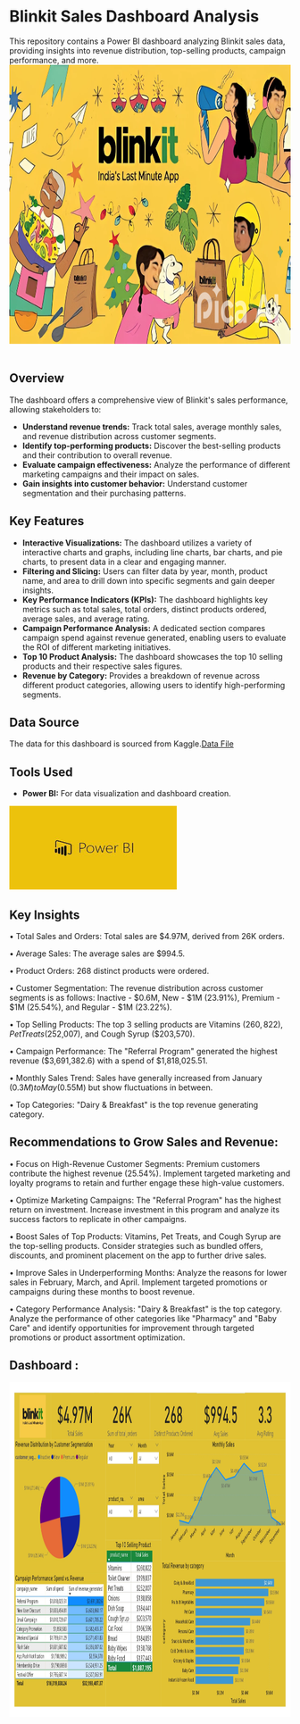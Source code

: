 
# Blinkit Sales Dashboard Analysis

This repository contains a Power BI dashboard analyzing Blinkit sales data, providing insights into revenue distribution, top-selling products, campaign performance, and more.
<img src="Images/blinkit_img.png" width="2000" height="500"/>&nbsp;

## Overview

The dashboard offers a comprehensive view of Blinkit's sales performance, allowing stakeholders to:

- **Understand revenue trends:** Track total sales, average monthly sales, and revenue distribution across customer segments.
- **Identify top-performing products:** Discover the best-selling products and their contribution to overall revenue.
- **Evaluate campaign effectiveness:** Analyze the performance of different marketing campaigns and their impact on sales.
- **Gain insights into customer behavior:** Understand customer segmentation and their purchasing patterns.

## Key Features

- **Interactive Visualizations:** The dashboard utilizes a variety of interactive charts and graphs, including line charts, bar charts, and pie charts, to present data in a clear and engaging manner.
- **Filtering and Slicing:** Users can filter data by year, month, product name, and area to drill down into specific segments and gain deeper insights.
- **Key Performance Indicators (KPIs):** The dashboard highlights key metrics such as total sales, total orders, distinct products ordered, average sales, and average rating.
- **Campaign Performance Analysis:** A dedicated section compares campaign spend against revenue generated, enabling users to evaluate the ROI of different marketing initiatives.
- **Top 10 Product Analysis:** The dashboard showcases the top 10 selling products and their respective sales figures.
- **Revenue by Category:** Provides a breakdown of revenue across different product categories, allowing users to identify high-performing segments.

## Data Source

The data for this dashboard is sourced from Kaggle.[Data File](https://www.kaggle.com/datasets/akxiit/blinkit-sales-dataset)

## Tools Used

- **Power BI:** For data visualization and dashboard creation.
 
<img src="Images/PowerBI Logo.jpg" width="300" height="150"/>&nbsp; 


## Key Insights
•	Total Sales and Orders: Total sales are $4.97M, derived from 26K orders.

•	Average Sales: The average sales are $994.5.

•	Product Orders: 268 distinct products were ordered.

•	Customer Segmentation: The revenue distribution across customer segments is as follows: 
   Inactive - $0.6M, New - $1M (23.91%), Premium - $1M (25.54%), and Regular - $1M (23.22%).
   
•	Top Selling Products: The top 3 selling products are Vitamins ($260,822), Pet Treats 
   ($252,007), and Cough Syrup ($203,570).
   
•	Campaign Performance: The "Referral Program" generated the highest revenue ($3,691,382.6) with 
  a spend of $1,818,025.51.
  
•	Monthly Sales Trend: Sales have generally increased from January ($0.3M) to May ($0.55M) but 
  show fluctuations in between.
  
•	Top Categories: "Dairy & Breakfast" is the top revenue generating category.

## Recommendations to Grow Sales and Revenue:
•	Focus on High-Revenue Customer Segments: Premium customers contribute the highest revenue 
  (25.54%). Implement targeted marketing and loyalty programs to retain and further engage these 
  high-value customers.
  
•	Optimize Marketing Campaigns: The "Referral Program" has the highest return on investment. 
  Increase investment in this program and analyze its success factors to replicate in other 
  campaigns.
  
•	Boost Sales of Top Products: Vitamins, Pet Treats, and Cough Syrup are the top-selling 
  products. Consider strategies such as bundled offers, discounts, and prominent placement on the app to further drive sales.
  
•	Improve Sales in Underperforming Months: Analyze the reasons for lower sales in February, 
  March, and April. Implement targeted promotions or campaigns during these months to boost 
  revenue.
  
•	Category Performance Analysis: "Dairy & Breakfast" is the top category. Analyze the 
  performance of other categories like "Pharmacy" and "Baby Care" and identify opportunities for 
  improvement through targeted promotions or product assortment optimization.

## Dashboard :
<img src="Images/blinkit_sales_analysis_dashboard_img.jpg" width="2500" height="600"/>&nbsp;
